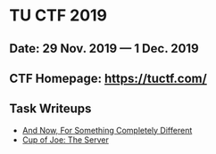 # TU CTF 2019

## Date: 29 Nov. 2019 — 1 Dec. 2019

## CTF Homepage: https://tuctf.com/

## Task Writeups
* [And Now, For Something Completely Different](writeups/and_now_for_something_completely_different.md)
* [Cup of Joe: The Server](writeups/cup_of_joe_the_server.md)
